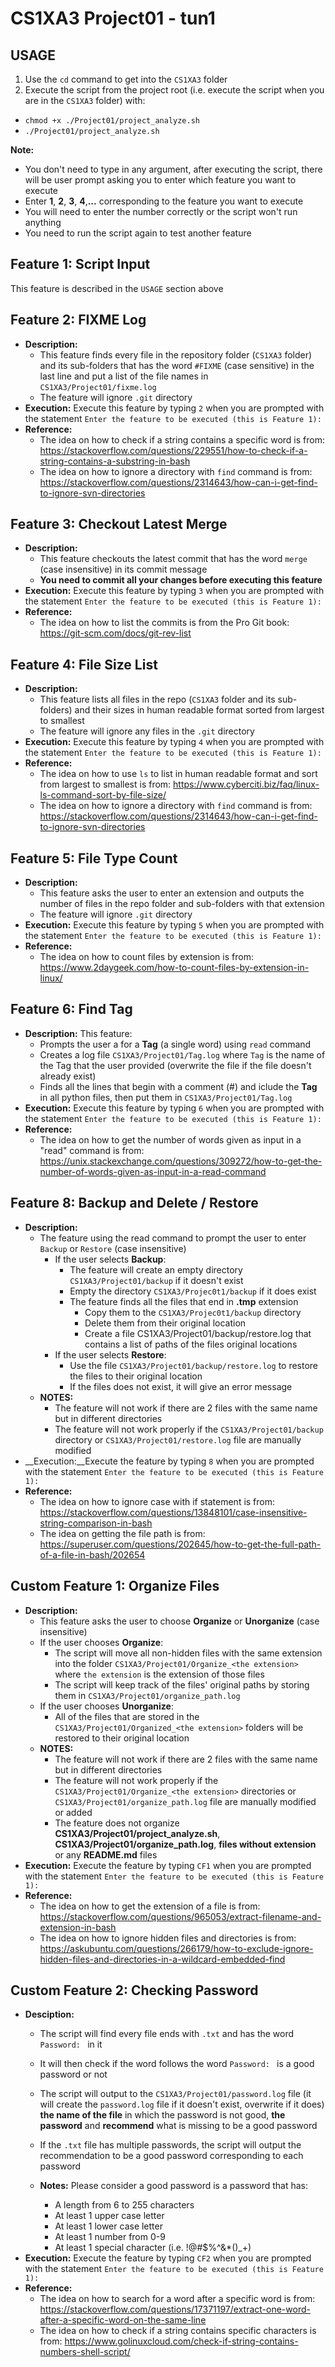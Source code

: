 # CS1XA3 Project01 - tun1

## USAGE
1. Use the `cd` command to get into the `CS1XA3` folder
2. Execute the script from the project root (i.e. execute the script when you are in the `CS1XA3` folder) with:
* `chmod +x ./Project01/project_analyze.sh`
* `./Project01/project_analyze.sh`
   
**Note:** 
* You don't need to type in any argument, after executing the script, there will be user prompt asking you to enter which feature you want to execute
* Enter __1__, __2__, __3__, __4__,__...__ corresponding to the feature you want to execute
* You will need to enter the number correctly or the script won't run anything
* You need to run the script again to test another feature

## Feature 1: Script Input
This feature is described in the `USAGE` section above

## Feature 2: FIXME Log
* __Description:__ 
    * This feature finds every file in the repository folder (`CS1XA3` folder) and its sub-folders that has the word `#FIXME` (case sensitive) in the last line and put a list of the file names in `CS1XA3/Project01/fixme.log`
    * The feature will ignore `.git` directory
* __Execution:__ Execute this feature by typing `2` when you are prompted with the statement `Enter the feature to be executed (this is Feature 1): `
* __Reference:__ 
    * The idea on how to check if a string contains a specific word is from: https://stackoverflow.com/questions/229551/how-to-check-if-a-string-contains-a-substring-in-bash
    * The idea on how to ignore a directory with `find` command is from: https://stackoverflow.com/questions/2314643/how-can-i-get-find-to-ignore-svn-directories


## Feature 3: Checkout Latest Merge
* __Description:__ 
    * This feature checkouts the latest commit that has the word `merge` (case insensitive) in its commit message
    * __You need to commit all your changes before executing this feature__
* __Execution:__ Execute this feature by typing `3` when you are prompted with the statement `Enter the feature to be executed (this is Feature 1): `
* __Reference:__ 
    * The idea on how to list the commits is from the Pro Git book: https://git-scm.com/docs/git-rev-list


## Feature 4: File Size List
* __Description:__ 
    * This feature lists all files in the repo (`CS1XA3` folder and its sub-folders) and their sizes in human readable format sorted from largest to smallest
    * The feature will ignore any files in the `.git` directory
* __Execution:__ Execute this feature by typing `4` when you are prompted with the statement `Enter the feature to be executed (this is Feature 1): `
* __Reference:__
    * The idea on how to use `ls` to list in human readable format and sort from largest to smallest is from: https://www.cyberciti.biz/faq/linux-ls-command-sort-by-file-size/
    * The idea on how to ignore a directory with `find` command is from: https://stackoverflow.com/questions/2314643/how-can-i-get-find-to-ignore-svn-directories

## Feature 5: File Type Count
* __Description:__ 
    * This feature asks the user to enter an extension and outputs the number of files in the repo folder and sub-folders with that extension
    * The feature will ignore `.git` directory
* __Execution:__ Execute this feature by typing `5` when you are prompted with the statement `Enter the feature to be executed (this is Feature 1): `
* __Reference:__
    * The idea on how to count files by extension is from: https://www.2daygeek.com/how-to-count-files-by-extension-in-linux/

## Feature 6: Find Tag
* __Description:__ This feature:
    * Prompts the user a for a __Tag__ (a single word) using `read` command
    * Creates a log file `CS1XA3/Project01/Tag.log` where `Tag` is the name of the Tag that the user provided (overwrite the file if the file doesn't already exist)
    * Finds all the lines that begin with a comment (#) and iclude the __Tag__ in all python files, then put them in `CS1XA3/Project01/Tag.log` 
* __Execution:__ Execute this feature by typing `6` when you are prompted with the statement `Enter the feature to be executed (this is Feature 1): ` 
* __Reference:__
    * The idea on how to get the number of words given as input in a "read" command is from: https://unix.stackexchange.com/questions/309272/how-to-get-the-number-of-words-given-as-input-in-a-read-command

## Feature 8: Backup and Delete / Restore
* __Description:__
    * The feature using the read command to prompt the user to enter `Backup` or `Restore` (case insensitive) 
        * If the user selects __Backup__:
            * The feature will create an empty directory `CS1XA3/Project01/backup` if it doesn't exist
            * Empty the directory `CS1XA3/Projec0t1/backup` if it does exist
            * The feature finds all the files that end in __.tmp__ extension
                * Copy them to the `CS1XA3/Projec0t1/backup` directory
                * Delete them from their original location
                * Create a file CS1XA3/Project01/backup/restore.log that contains a list of paths of the files original locations
        * If the user selects __Restore__:
            * Use the file `CS1XA3/Project01/backup/restore.log` to restore the files to their original location
            * If the files does not exist, it will give an error message
    * __NOTES:__
        * The feature will not work if there are 2 files with the same name but in different directories
        * The feature will not work properly if the `CS1XA3/Project01/backup` directory or `CS1XA3/Project01/restore.log` file are manually modified
* __Execution:__Execute the feature by typing `8` when you are prompted with the statement `Enter the feature to be executed (this is Feature 1): `
* __Reference:__
    * The idea on how to ignore case with if statement is from: https://stackoverflow.com/questions/13848101/case-insensitive-string-comparison-in-bash
    * The idea on getting the file path is from: https://superuser.com/questions/202645/how-to-get-the-full-path-of-a-file-in-bash/202654


## Custom Feature 1: Organize Files
* __Description:__
    * This feature asks the user to choose __Organize__ or __Unorganize__ (case insensitive)
    * If the user chooses __Organize__:
        * The script will move all non-hidden files with the same extension into the folder `CS1XA3/Project01/Organize_<the extension>` where `the extension` is the extension of those files
        * The script will keep track of the files' original paths by storing them in `CS1XA3/Project01/organize_path.log` 
    * If the user chooses __Unorganize__:
        * All of the files that are stored in the `CS1XA3/Project01/Organized_<the extension>` folders will be restored to their original location
    * __NOTES:__
        * The feature will not work if there are 2 files with the same name but in different directories
        * The feature will not work properly if the `CS1XA3/Project01/Organize_<the extension>` directories or `CS1XA3/Project01/organize_path.log` file are manually modified or added
        * The feature does not organize __CS1XA3/Project01/project_analyze.sh__, __CS1XA3/Project01/organize_path.log__, __files without extension__ or any __README.md__ files
* __Execution:__ Execute the feature by typing `CF1` when you are prompted with the statement `Enter the feature to be executed (this is Feature 1): `
* __Reference:__
    * The idea on how to get the extension of a file is from: https://stackoverflow.com/questions/965053/extract-filename-and-extension-in-bash
    * The idea on how to ignore hidden files and directories is from: https://askubuntu.com/questions/266179/how-to-exclude-ignore-hidden-files-and-directories-in-a-wildcard-embedded-find

## Custom Feature 2: Checking Password
* __Desciption:__ 
    * The script will find every file ends with `.txt` and has the word `Password: ` in it
    * It will then check if the word follows the word `Password: ` is a good password or not
    * The script will output to the `CS1XA3/Project01/password.log` file (it will create the `password.log` file if it doesn't exist, overwrite if it does) __the name of the file__ in which the password is not good, __the password__ and __recommend__ what is missing to be a good password
    * If the `.txt` file has multiple passwords, the script will output the recommendation to be a good password corresponding to each password

    * __Notes:__ Please consider a good password is a password that has:
        * A length from 6 to 255 characters
        * At least 1 upper case letter
        * At least 1 lower case letter
        * At least 1 number from 0-9
        * At least 1 special character (i.e. !@#$%^&*()_+)
* __Execution:__ Execute the feature by typing `CF2` when you are prompted with the statement `Enter the feature to be executed (this is Feature 1): `
* __Reference:__
    * The idea on how to search for a word after a specific word is from: https://stackoverflow.com/questions/17371197/extract-one-word-after-a-specific-word-on-the-same-line
    * The idea on how to check if a string contains specific characters is from: https://www.golinuxcloud.com/check-if-string-contains-numbers-shell-script/

